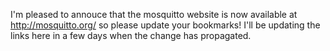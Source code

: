 <!--
.. title: mosquitto.org
.. slug: mosquitto-org
.. date: 2010-05-31 17:48:08
.. tags:
.. category:
.. link:
.. description:
.. type: text
-->

I'm pleased to annouce that the mosquitto website is now available at
<http://mosquitto.org/> so please update your bookmarks! I'll be updating the
links here in a few days when the change has propagated.
